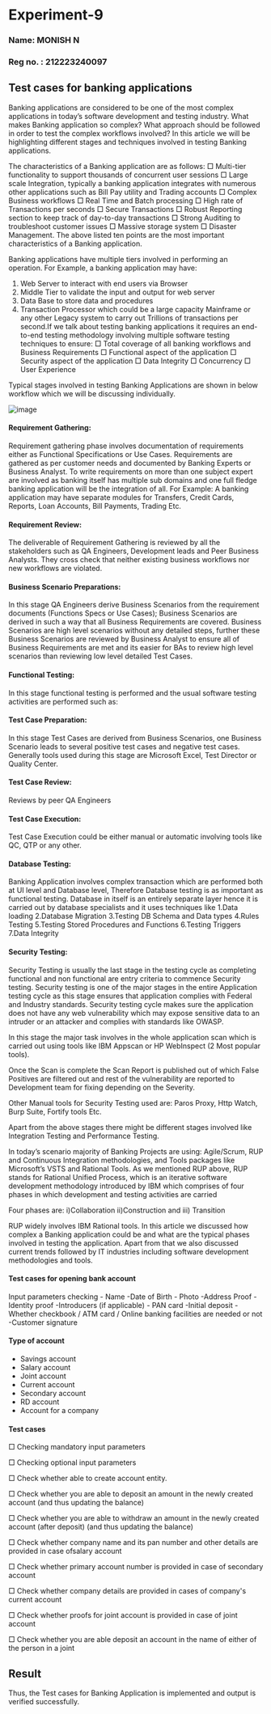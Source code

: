 # Experiment-9

### Name: MONISH N
### Reg no. : 212223240097

## Test cases for banking applications 
Banking applications are considered to be one of the most complex applications in today’s software development and testing industry. What makes Banking application so complex? What approach should be followed in order to test the complex workflows involved? In this article we will be highlighting different stages and techniques involved in testing Banking applications.

The characteristics of a Banking application are as follows: 
□ Multi-tier functionality to support thousands of concurrent user sessions
□ Large scale Integration, typically a banking application integrates with numerous other applications such as Bill Pay utility and Trading accounts 
□ Complex Business workflows 
□ Real Time and Batch processing 
□ High rate of Transactions per seconds 
□ Secure Transactions 
□ Robust Reporting section to keep track of day-to-day transactions 
□ Strong Auditing to troubleshoot customer issues 
□ Massive storage system 
□ Disaster Management. 
The above listed ten points are the most important characteristics of a Banking application. 

Banking applications have multiple tiers involved in performing an operation. For Example, a banking application may have: 
1. Web Server to interact with end users via Browser 
2. Middle Tier to validate the input and output for web server 
3. Data Base to store data and procedures 
4. Transaction Processor which could be a large capacity Mainframe or any other Legacy system to carry out Trillions of transactions per second.If we talk about testing banking applications it requires an end-to-end testing methodology involving multiple software testing techniques to ensure: 
□ Total coverage of all banking workflows and Business Requirements 
□ Functional aspect of the application 
□ Security aspect of the application 
□ Data Integrity 
□ Concurrency 
□ User Experience

Typical stages involved in testing Banking Applications are shown in below workflow which we will be discussing individually.

![image](https://github.com/user-attachments/assets/c5702d25-2769-4e29-8931-4e40c2b57d89)

#### Requirement Gathering:
Requirement gathering phase involves documentation of requirements either as Functional Specifications or Use Cases. Requirements are gathered as per customer needs and documented by Banking Experts or Business Analyst. To write requirements on more than one subject expert are involved as banking itself has multiple sub domains and one full fledge banking application will be the integration of all.
For Example: A banking application may have separate modules for Transfers, Credit Cards, Reports, Loan Accounts, Bill Payments, Trading Etc. 

#### Requirement Review: 
The deliverable of Requirement Gathering is reviewed by all the stakeholders such as QA Engineers, Development leads and Peer Business Analysts. They cross check that neither existing business workflows nor new workflows are violated.

#### Business Scenario Preparations: 
In this stage QA Engineers derive Business Scenarios from the requirement documents (Functions Specs or Use Cases); Business Scenarios are derived in such a way that all Business Requirements are covered. Business Scenarios are high level scenarios without any detailed steps, further these Business Scenarios are reviewed by Business Analyst to ensure all of Business Requirements are met and its easier for BAs to review high level scenarios than reviewing low level detailed Test Cases. 

#### Functional Testing:
In this stage functional testing is performed and the usual software testing activities are 
performed such as:
#### Test Case Preparation: 
In this stage Test Cases are derived from Business Scenarios, one Business Scenario leads to several positive test cases and negative test cases. Generally tools used during this stage are Microsoft Excel, Test Director or Quality Center. 
#### Test Case Review: 
Reviews by peer QA Engineers 
#### Test Case Execution: 
Test Case Execution could be either manual or automatic involving tools like QC, QTP or any other. 

#### Database Testing:
Banking Application involves complex transaction which are performed both at UI level and Database level, Therefore Database testing is as important as functional testing. Database in itself is an entirely separate layer hence it is carried out by database specialists and it uses techniques like
1.Data loading 
2.Database Migration 
3.Testing DB Schema and Data types 
4.Rules Testing 
5.Testing Stored Procedures and Functions 
6.Testing Triggers  
7.Data Integrity 

#### Security Testing:
Security Testing is usually the last stage in the testing cycle as completing functional and non functional are entry criteria to commence Security testing. Security testing is one of the major stages in the entire Application testing cycle as this stage ensures that application complies with Federal and Industry standards. Security testing cycle makes sure the application does not have any web vulnerability which may expose sensitive data to an intruder or an attacker and complies with standards like OWASP.

In this stage the major task involves in the whole application scan which is carried out using tools like IBM Appscan or HP WebInspect (2 Most popular tools). 

Once the Scan is complete the Scan Report is published out of which False Positives are filtered out and rest of the vulnerability are reported to Development team for fixing depending on the Severity. 

Other Manual tools for Security Testing used are: Paros Proxy, Http Watch, Burp Suite, Fortify tools Etc. 

Apart from the above stages there might be different stages involved like Integration Testing and Performance Testing. 

In today’s scenario majority of Banking Projects are using: Agile/Scrum, RUP and Continuous Integration methodologies, and Tools packages like Microsoft’s VSTS and Rational Tools. As we mentioned RUP above, RUP stands for Rational Unified Process, which is an iterative software development methodology introduced by IBM which comprises of four phases in which development and testing activities are carried 

Four phases are: 
i)Collaboration 
ii)Construction and 
iii) Transition 

RUP widely involves IBM Rational tools. 
In this article we discussed how complex a Banking application could be and what are the typical phases involved in testing the application. Apart from that we also discussed current trends followed by IT industries including software development methodologies and tools. 

#### Test cases for opening bank account 
Input parameters checking - Name -Date of Birth - Photo -Address Proof -Identity proof -Introducers (if applicable) - PAN card -Initial deposit -Whether checkbook / ATM card / Online banking facilities are needed or not -Customer signature 

#### Type of account 
- Savings account
- Salary account
- Joint account
- Current account
- Secondary account
- RD account
- Account for a company
  
#### Test cases 
□ Checking mandatory input parameters

□ Checking optional input parameters 

□ Check whether able to create account entity.

□ Check whether you are able to deposit an amount in the newly created account (and thus updating the balance) 

□ Check whether you are able to withdraw an amount in the newly created account (after deposit) (and thus updating the balance) 

□ Check whether company name and its pan number and other details are provided in case ofsalary account 

□ Check whether primary account number is provided in case of secondary account 

□ Check whether company details are provided in cases of company's current account 

□ Check whether proofs for joint account is provided in case of joint account 

□ Check whether you are able deposit an account in the name of either of the person in a joint

## Result
Thus, the Test cases for Banking Application is implemented and output is verified successfully.
